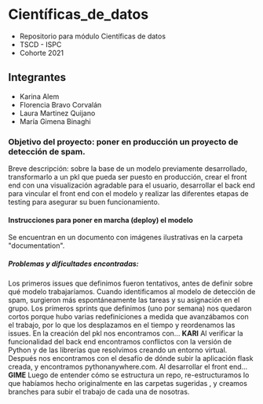 # Científicas_de_datos
- Repositorio para módulo Científicas de datos 
- TSCD - ISPC
- Cohorte 2021

## Integrantes
- Karina Alem
- Florencia Bravo Corvalán
- Laura Martinez Quijano
- María Gimena Binaghi

### Objetivo del proyecto: poner en producción un proyecto de detección de spam. 
Breve descripción: sobre la base de un modelo previamente desarrollado, transformarlo a un pkl que pueda ser puesto en producción, crear el front end con una visualización agradable para el usuario, desarrollar el back end para vincular el front end con el modelo y realizar las diferentes etapas de testing para asegurar su buen funcionamiento.

#### Instrucciones para poner en marcha (deploy) el modelo
Se encuentran en un documento con imágenes ilustrativas en la carpeta "documentation".

##### Problemas y dificultades encontradas:
Los primeros issues que definimos fueron tentativos, antes de definir sobre qué modelo trabajaríamos. Cuando identificamos al modelo de detección de spam, surgieron más espontáneamente las tareas y su asignación en el grupo.
Los primeros sprints que definimos (uno por semana) nos quedaron cortos porque hubo varias redefiniciones a medida que avanzábamos con el trabajo, por lo que los desplazamos en el tiempo y reordenamos las issues.
En la creación del pkl nos encontramos con... **KARI**
Al verificar la funcionalidad del back end encontramos conflictos con la versión de Python y de las librerías que resolvimos creando un entorno virtual.
Después nos encontramos con el desafío de dónde subir la aplicación flask creada, y encontramos pythonanywhere.com.
Al desarrollar el front end... **GIME**
Luego de entender cómo se estructura un repo, re-estructuramos lo que habíamos hecho originalmente en las carpetas sugeridas , y creamos branches para subir el trabajo de cada una de nosotras.
